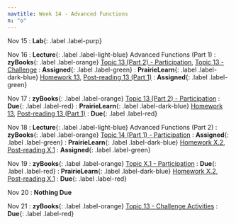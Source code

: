 ```yaml
---
navtitle: Week 14 - Advanced Functions
n: "o"
---
```


Nov 15
: **Lab**{: .label .label-purp} [](#)

Nov 16
: **Lecture**{: .label .label-light-blue} Advanced Functions (Part 1)
: **zyBooks**{: .label .label-orange} [Topic 13 (Part 2) - Participation](#), [Topic 13 - Challenge](#)
    : **Assigned**{: .label .label-green}
: **PrairieLearn**{: .label .label-dark-blue} [Homework 13](#), [Post-reading 13 (Part 1)](#)
    : **Assigned**{: .label .label-green}


Nov 17
: **zyBooks**{: .label .label-orange} [Topic 13 (Part 2) - Participation](#)
    : **Due**{: .label .label-red}
: **PrairieLearn**{: .label .label-dark-blue} [Homework 13](#), [Post-reading 13 (Part 1)](#)
    : **Due**{: .label .label-red}


Nov 18
: **Lecture**{: .label .label-light-blue} Advanced Functions (Part 2)
: **zyBooks**{: .label .label-orange} [Topic 14 (Part 1) - Participation](#)
    : **Assigned**{: .label .label-green}
: **PrairieLearn**{: .label .label-dark-blue} [Homework X.2](#), [Post-reading X.1](#)
    : **Assigned**{: .label .label-green}

Nov 19
: **zyBooks**{: .label .label-orange} [Topic X.1 - Participation](#)
    : **Due**{: .label .label-red}
: **PrairieLearn**{: .label .label-dark-blue} [Homework X.2](#), [Post-reading X.1](#)
    : **Due**{: .label .label-red}

Nov 20
: **Nothing Due**

Nov 21
: **zyBooks**{: .label .label-orange} [Topic 13 - Challenge Activities](#)
    : **Due**{: .label .label-red}

